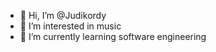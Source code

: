 - 👋 Hi, I’m @Judikordy
- 👀 I’m interested in music
- 🌱 I’m currently learning software engineering


<!---
Judikordy/Judikordy is a ✨ special ✨ repository because its `README.md` (this file) appears on your GitHub profile.
You can click the Preview link to take a look at your changes.
--->
